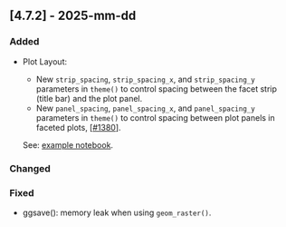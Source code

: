 ## [4.7.2] - 2025-mm-dd

### Added
- Plot Layout:

    - New `strip_spacing`, `strip_spacing_x`, and `strip_spacing_y` parameters in `theme()` to control spacing between the facet strip (title bar) and the plot panel.
    - New `panel_spacing`, `panel_spacing_x`, and `panel_spacing_y` parameters in `theme()` to control spacing between plot panels in faceted plots, [[#1380](https://github.com/JetBrains/lets-plot/issues/1380)].
    
    See: [example notebook](https://nbviewer.org/github/JetBrains/lets-plot/blob/master/docs/f-25d/facet_spacings.ipynb).

### Changed

### Fixed

- ggsave(): memory leak when using `geom_raster()`.
